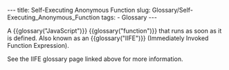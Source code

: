 --- title: Self-Executing Anonymous Function slug: Glossary/Self-Executing\_Anonymous\_Function tags: - Glossary ---

A {{glossary("JavaScript")}} {{glossary("function")}} that runs as soon as it is defined. Also known as an {{glossary("IIFE")}} (Immediately Invoked Function Expression).

See the IIFE glossary page linked above for more information.
